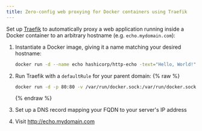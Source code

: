 ```yaml
---
title: Zero-config web proxying for Docker containers using Traefik
---
```


Set up [Traefik](https://docs.traefik.io) to automatically proxy a web application running inside a Docker container to an arbitrary hostname (e.g. `echo.mydomain.com`):

1. Instantiate a Docker image, giving it a name matching your desired hostname:

   ```sh
   docker run -d --name echo hashicorp/http-echo -text="Hello, World!"
   ```

2. Run Traefik with a `defaultRule` for your parent domain:
   {% raw %}

   ```sh
   docker run -d -p 80:80 -v /var/run/docker.sock:/var/run/docker.sock:ro traefik:2 --providers.docker --providers.docker.defaultRule='Host(`{{ .Name }}.mydomain.com`)'
   ```

   {% endraw %}

3. Set up a DNS record mapping your FQDN to your server's IP address
4. Visit http://echo.mydomain.com
